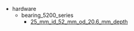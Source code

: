 * hardware
  * bearing_5200_series
    * [25_mm_id_52_mm_od_20.6_mm_depth](hardware/bearing_5200_series/25_mm_id_52_mm_od_20.6_mm_depth)
